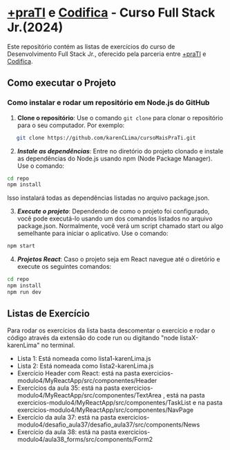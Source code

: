 
# [+praTI](https://www.maisprati.com.br/) e [Codifica](https://www.codificaedu.com.br/) - Curso Full Stack Jr.(2024)

Este repositório contém as listas de exercícios do curso de Desenvolvimento Full Stack Jr., oferecido pela parceria entre [+praTI](https://www.maisprati.com.br/) e [Codifica](https://www.codificaedu.com.br/).

## Como executar o Projeto

### Como instalar e rodar um repositório em Node.js do GitHub

1. **Clone o repositório**: Use o comando `git clone` para clonar o repositório para o seu computador. Por exemplo:

```bash
   git clone https://github.com/karenCLima/cursoMaisPraTi.git
``` 

2. ***Instale as dependências***: Entre no diretório do projeto clonado e instale as dependências do Node.js usando npm (Node Package Manager). Use o comando:
```bash
cd repo
npm install
```
Isso instalará todas as dependências listadas no arquivo package.json.

3. ***Execute o projeto***: Dependendo de como o projeto foi configurado, você pode executá-lo usando um dos comandos listados no arquivo package.json. Normalmente, você verá um script chamado start ou algo semelhante para iniciar o aplicativo. Use o comando:
```bash
npm start
```
4. ***Projetos React***: Caso o projeto seja em  React navegue até o diretório e execute os seguintes comandos:
```bash
cd repo
npm install
npm run dev
```
## Listas de Exercício
Para rodar os exercícios da lista basta descomentar o exercício e rodar o código através da extensão do code run ou digitando "node listaX-karenLima" no terminal.
- Lista 1: Está nomeada como lista1-karenLima.js
- Lista 2: Está nomeada como lista2-karenLima.js
- Exercício Header com React: está na pasta exercicios-modulo4/MyReactApp/src/componentes/Header
- Exercícios da aula 35: está na pasta exercicios-modulo4/MyReactApp/src/componentes/TextArea , está na pasta exercicios-modulo4/MyReactApp/src/componentes/TaskList e  na pasta exercicios-modulo4/MyReactApp/src/componentes/NavPage
- Exercício da aula 37: está na pasta exercicios-modulo4/desafio_aula37/desafio_aula37/src/components/News
- Exercício da aula 38: está na pasta exercicios-modulo4/aula38_forms/src/components/Form2
